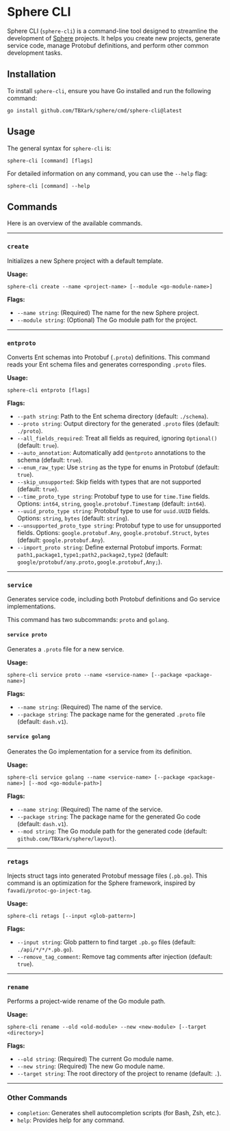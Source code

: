 # Sphere CLI

Sphere CLI (`sphere-cli`) is a command-line tool designed to streamline the development of [Sphere](https://github.com/TBXark/sphere) projects. It helps you create new projects, generate service code, manage Protobuf definitions, and perform other common development tasks.

## Installation

To install `sphere-cli`, ensure you have Go installed and run the following command:

```shell
go install github.com/TBXark/sphere/cmd/sphere-cli@latest
```

## Usage

The general syntax for `sphere-cli` is:

```shell
sphere-cli [command] [flags]
```

For detailed information on any command, you can use the `--help` flag:

```shell
sphere-cli [command] --help
```

## Commands

Here is an overview of the available commands.

---

### `create`

Initializes a new Sphere project with a default template.

**Usage:**
```shell
sphere-cli create --name <project-name> [--module <go-module-name>]
```

**Flags:**
- `--name string`: (Required) The name for the new Sphere project.
- `--module string`: (Optional) The Go module path for the project.

---

### `entproto`

Converts Ent schemas into Protobuf (`.proto`) definitions. This command reads your Ent schema files and generates corresponding `.proto` files.

**Usage:**
```shell
sphere-cli entproto [flags]
```

**Flags:**
- `--path string`: Path to the Ent schema directory (default: `./schema`).
- `--proto string`: Output directory for the generated `.proto` files (default: `./proto`).
- `--all_fields_required`: Treat all fields as required, ignoring `Optional()` (default: `true`).
- `--auto_annotation`: Automatically add `@entproto` annotations to the schema (default: `true`).
- `--enum_raw_type`: Use `string` as the type for enums in Protobuf (default: `true`).
- `--skip_unsupported`: Skip fields with types that are not supported (default: `true`).
- `--time_proto_type string`: Protobuf type to use for `time.Time` fields. Options: `int64`, `string`, `google.protobuf.Timestamp` (default: `int64`).
- `--uuid_proto_type string`: Protobuf type to use for `uuid.UUID` fields. Options: `string`, `bytes` (default: `string`).
- `--unsupported_proto_type string`: Protobuf type to use for unsupported fields. Options: `google.protobuf.Any`, `google.protobuf.Struct`, `bytes` (default: `google.protobuf.Any`).
- `--import_proto string`: Define external Protobuf imports. Format: `path1,package1,type1;path2,package2,type2` (default: `google/protobuf/any.proto,google.protobuf,Any;`).

---

### `service`

Generates service code, including both Protobuf definitions and Go service implementations.

This command has two subcommands: `proto` and `golang`.

#### `service proto`

Generates a `.proto` file for a new service.

**Usage:**
```shell
sphere-cli service proto --name <service-name> [--package <package-name>]
```

**Flags:**
- `--name string`: (Required) The name of the service.
- `--package string`: The package name for the generated `.proto` file (default: `dash.v1`).

#### `service golang`

Generates the Go implementation for a service from its definition.

**Usage:**
```shell
sphere-cli service golang --name <service-name> [--package <package-name>] [--mod <go-module-path>]
```

**Flags:**
- `--name string`: (Required) The name of the service.
- `--package string`: The package name for the generated Go code (default: `dash.v1`).
- `--mod string`: The Go module path for the generated code (default: `github.com/TBXark/sphere/layout`).

---

### `retags`

Injects struct tags into generated Protobuf message files (`.pb.go`). This command is an optimization for the Sphere framework, inspired by `favadi/protoc-go-inject-tag`.

**Usage:**
```shell
sphere-cli retags [--input <glob-pattern>]
```

**Flags:**
- `--input string`: Glob pattern to find target `.pb.go` files (default: `./api/*/*/*.pb.go`).
- `--remove_tag_comment`: Remove tag comments after injection (default: `true`).

---

### `rename`

Performs a project-wide rename of the Go module path.

**Usage:**
```shell
sphere-cli rename --old <old-module> --new <new-module> [--target <directory>]
```

**Flags:**
- `--old string`: (Required) The current Go module name.
- `--new string`: (Required) The new Go module name.
- `--target string`: The root directory of the project to rename (default: `.`).

---

### Other Commands

- `completion`: Generates shell autocompletion scripts (for Bash, Zsh, etc.).
- `help`: Provides help for any command.
